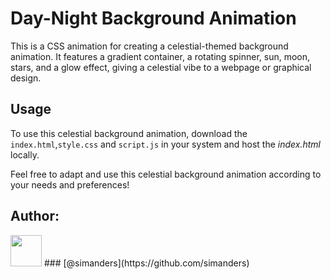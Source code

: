 # Day-Night Background Animation

This is a CSS animation for creating a celestial-themed background animation. It features a gradient container, a rotating spinner, sun, moon, stars, and a glow effect, giving a celestial vibe to a webpage or graphical design.

## Usage

To use this celestial background animation, download the `index.html`,`style.css` and `script.js` in your system and host the *index.html* locally.

Feel free to adapt and use this celestial background animation according to your needs and preferences!

## Author: 
<img src="https://github.com/simanders.png" width="50px">
### [@simanders](https://github.com/simanders)
